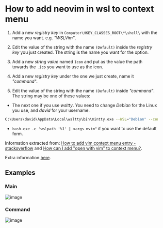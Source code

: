 # How to add neovim in wsl to context menu

1. Add a new _registry key_ in `Computer\HKEY_CLASSES_ROOT\*\shell\` with the name you want. e.g. _"WSLVim"_.

2. Edit the value of the string with the name `(Default)` inside the _registry key_ you just created. The string is the name you want for the option.

3. Add a new _string value_ named `Icon` and put as the value the path towards the `.ico` you want to use as the icon.

4. Add a new _registry key_ under the one we just create, name it _"command"_.

5. Edit the value of the string with the name `(Default)` inside _"command"_. The string may be one of these values:
  -  The next one if you use _wsltty_. You need to change _Debian_ for the Linux you use, and _david_ for your username.
```bash
C:\Users\david\AppData\Local\wsltty\bin\mintty.exe --WSL="Debian" --configdir="C:\Users\david\AppData\Roaming\wsltty" -t "%1" -e bash --login -c "nvim \"$(wslpath '%1')\""
```
  - `bash.exe -c "wslpath '%1' | xargs nvim"` if you want to use the default form.

Information extracted from: [How to add vim context menu entry - stackoverflow](https://stackoverflow.com/questions/51367359/how-to-add-open-in-vim-context-menu-entry-to-edit-text-files-in-windows-from-w) and [How can I add "open with vim" to context menu?](https://github.com/mintty/wsltty/issues/131).

Extra information [here](https://nickjanetakis.com/blog/launching-wsl-programs-from-a-right-click-windows-menu).

## Examples

### Main

![image](https://user-images.githubusercontent.com/37723586/83305549-3e577a80-a1be-11ea-9030-13981037159e.png)

### Command

![image](https://user-images.githubusercontent.com/37723586/83305506-23850600-a1be-11ea-84b0-db799c85dca8.png)
